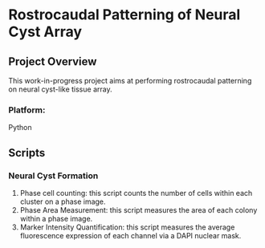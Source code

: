 
# Rostrocaudal Patterning of Neural Cyst Array

## Project Overview
This work-in-progress project aims at performing rostrocaudal patterning on neural cyst-like tissue array. 

### Platform:
Python 




## Scripts

### Neural Cyst Formation

1. Phase cell counting: this script counts the number of cells within each cluster on a phase image. 
2. Phase Area Measurement: this script measures the area of each colony within a phase image. 
3. Marker Intensity Quantification: this script measures the average fluorescence expression of each channel via a DAPI nuclear mask. 
